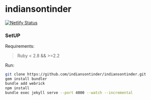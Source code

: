 # indiansontinder

[![Netlify Status](https://api.netlify.com/api/v1/badges/4aaa0d57-d95f-41b3-b7d2-e1682edf0218/deploy-status)](https://app.netlify.com/sites/modest-easley-00418a/deploys)

### SetUP

Requirements:

> Ruby < 2.8 && >=2.2

Run:

```bash
git clone https://github.com/indiansontinder/indiansontinder.git
gem install bundler
bundle add webrick
npm install
bundle exec jekyll serve --port 4000 --watch --incremental
```
